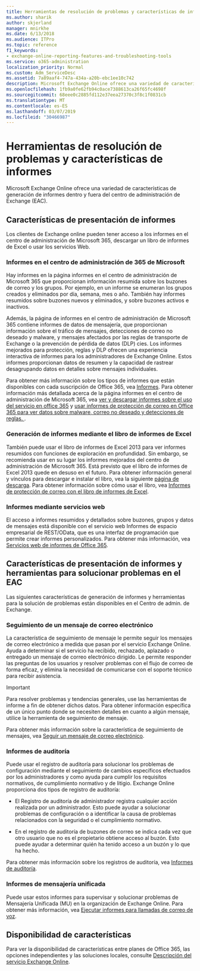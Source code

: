 ```yaml
---
title: Herramientas de resolución de problemas y características de informes
ms.author: sharik
author: skjerland
manager: mnirkhe
ms.date: 6/13/2018
ms.audience: ITPro
ms.topic: reference
f1_keywords:
- exchange-online-reporting-features-and-troubleshooting-tools
ms.service: o365-administration
localization_priority: Normal
ms.custom: Adm_ServiceDesc
ms.assetid: 7a89aaf4-747a-434a-a20b-ebc1ee10c742
description: Microsoft Exchange Online ofrece una variedad de características de generación de informes dentro y fuera del centro de administración de Exchange (EAC).
ms.openlocfilehash: 1fb9a0fe62fb94c0ace7388613ca26f65fc4698f
ms.sourcegitcommit: 68eee0c2885fd112e37eea27370c3f8c1f0831cb
ms.translationtype: MT
ms.contentlocale: es-ES
ms.lasthandoff: 03/07/2019
ms.locfileid: "30466987"
---
```

# <a name="reporting-features-and-troubleshooting-tools"></a>Herramientas de resolución de problemas y características de informes

Microsoft Exchange Online ofrece una variedad de características de generación de informes dentro y fuera del centro de administración de Exchange (EAC).
  
## <a name="reporting-features"></a>Características de presentación de informes

Los clientes de Exchange online pueden tener acceso a los informes en el centro de administración de Microsoft 365, descargar un libro de informes de Excel o usar los servicios Web.
  
### <a name="reporting-in-the-microsoft-365-admin-center"></a>Informes en el centro de administración de 365 de Microsoft

Hay informes en la página informes en el centro de administración de Microsoft 365 que proporcionan información resumida sobre los buzones de correo y los grupos. Por ejemplo, en un informe se enumeran los grupos creados y eliminados por día, semana, mes o año. También hay informes resumidos sobre buzones nuevos y eliminados, y sobre buzones activos e inactivos. 
  
Además, la página de informes en el centro de administración de Microsoft 365 contiene informes de datos de mensajería, que proporcionan información sobre el tráfico de mensajes, detecciones de correo no deseado y malware, y mensajes afectados por las reglas de transporte de Exchange o la prevención de pérdida de datos (DLP) cies. Los informes mejorados para protección, reglas y DLP ofrecen una experiencia interactiva de informes para los administradores de Exchange Online. Estos informes proporcionan datos de resumen y la capacidad de rastrear desagrupando datos en detalles sobre mensajes individuales.
  
Para obtener más información sobre los tipos de informes que están disponibles con cada suscripción de Office 365, vea [Informes](../office-365-platform-service-description/reports.md). Para obtener información más detallada acerca de la página informes en el centro de administración de Microsoft 365, vea [ver y descargar informes sobre el uso del servicio en office 365](https://go.microsoft.com/fwlink/p/?LinkId=401187) y [usar informes de protección de correo en Office 365 para ver datos sobre malware, correo no deseado y detecciones de reglas. ](https://go.microsoft.com/fwlink/p/?LinkID=401102).
  
### <a name="reporting-using-the-excel-reporting-workbook"></a>Generación de informes mediante el libro de informes de Excel

También puede usar el libro de informes de Excel 2013 para ver informes resumidos con funciones de exploración en profundidad. Sin embargo, se recomienda usar en su lugar los informes mejorados del centro de administración de Microsoft 365. Está previsto que el libro de informes de Excel 2013 quede en desuso en el futuro. Para obtener información general y vínculos para descargar e instalar el libro, vea la siguiente [página de descarga](https://go.microsoft.com/fwlink/p/?LinkId=271776). Para obtener información sobre cómo usar el libro, vea [Informes de protección de correo con el libro de informes de Excel](https://go.microsoft.com/fwlink/p/?LinkId=285211). 
  
### <a name="reporting-using-web-services"></a>Informes mediante servicios web

El acceso a informes resumidos y detallados sobre buzones, grupos y datos de mensajes está disponible con el servicio web Informes de espacio empresarial de REST/OData, que es una interfaz de programación que permite crear informes personalizados. Para obtener más información, vea [Servicios web de informes de Office 365](https://go.microsoft.com/fwlink/p/?LinkId=287041).
  
## <a name="reporting-features-and-troubleshooting-tools-in-the-eac"></a>Características de presentación de informes y herramientas para solucionar problemas en el EAC

Las siguientes características de generación de informes y herramientas para la solución de problemas están disponibles en el Centro de admin. de Exchange.
  
### <a name="trace-an-email-message"></a>Seguimiento de un mensaje de correo electrónico

La característica de seguimiento de mensaje le permite seguir los mensajes de correo electrónico a medida que pasan por el servicio Exchange Online. Ayuda a determinar si el servicio ha recibido, rechazado, aplazado o entregado un mensaje de correo electrónico dirigido. Le permite responder las preguntas de los usuarios y resolver problemas con el flujo de correo de forma eficaz, y elimina la necesidad de comunicarse con el soporte técnico para recibir asistencia.
  
> [!IMPORTANT]
> Para resolver problemas y tendencias generales, use las herramientas de informe a fin de obtener dichos datos. Para obtener información específica de un único punto donde se necesiten detalles en cuanto a algún mensaje, utilice la herramienta de seguimiento de mensaje. 
  
Para obtener más información sobre la característica de seguimiento de mensajes, vea [Seguir un mensaje de correo electrónico](https://go.microsoft.com/fwlink/p/?LinkId=271777).
  
### <a name="auditing-reports"></a>Informes de auditoría

Puede usar el registro de auditoría para solucionar los problemas de configuración mediante el seguimiento de cambios específicos efectuados por los administradores y como ayuda para cumplir los requisitos normativos, de cumplimiento normativo y de litigio. Exchange Online proporciona dos tipos de registro de auditoría:
  
- El Registro de auditoría de administrador registra cualquier acción realizada por un administrador. Esto puede ayudar a solucionar problemas de configuración o a identificar la causa de problemas relacionados con la seguridad o el cumplimiento normativo. 
    
- En el registro de auditoría de buzones de correo se indica cada vez que otro usuario que no es el propietario obtiene acceso al buzón. Esto puede ayudar a determinar quién ha tenido acceso a un buzón y lo que ha hecho. 
    
Para obtener más información sobre los registros de auditoría, vea [Informes de auditoría](https://go.microsoft.com/fwlink/p/?LinkId=271779).
  
### <a name="unified-messaging-reports"></a>Informes de mensajería unificada

Puede usar estos informes para supervisar y solucionar problemas de Mensajería Unificada (MU) en la organización de Exchange Online. Para obtener más información, vea [Ejecutar informes para llamadas de correo de voz](https://go.microsoft.com/fwlink/p/?LinkId=287042).
  
## <a name="feature-availability"></a>Disponibilidad de características

Para ver la disponibilidad de características entre planes de Office 365, las opciones independientes y las soluciones locales, consulte [Descripción del servicio Exchange Online](exchange-online-service-description.md).
  

